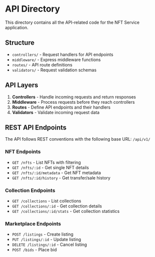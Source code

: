 # API Directory

This directory contains all the API-related code for the NFT Service application.

## Structure

- `controllers/` - Request handlers for API endpoints
- `middleware/` - Express middleware functions
- `routes/` - API route definitions
- `validators/` - Request validation schemas

## API Layers

1. **Controllers** - Handle incoming requests and return responses
2. **Middleware** - Process requests before they reach controllers
3. **Routes** - Define API endpoints and their handlers
4. **Validators** - Validate incoming request data

## REST API Endpoints

The API follows REST conventions with the following base URL:
`/api/v1/`

### NFT Endpoints
- `GET /nfts` - List NFTs with filtering
- `GET /nfts/:id` - Get single NFT details
- `GET /nfts/:id/metadata` - Get NFT metadata
- `GET /nfts/:id/history` - Get transfer/sale history

### Collection Endpoints
- `GET /collections` - List collections
- `GET /collections/:id` - Get collection details
- `GET /collections/:id/stats` - Get collection statistics

### Marketplace Endpoints
- `POST /listings` - Create listing
- `PUT /listings/:id` - Update listing
- `DELETE /listings/:id` - Cancel listing
- `POST /bids` - Place bid